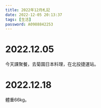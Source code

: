 ```yaml
---
title: 2022年12月札記
date: 2022-12-05 20:13:37
tags: [生活]
password: A0988842253
---
```

<link rel="stylesheet" href="https://cdn.jsdelivr.net/npm/bootstrap-icons@1.10.0/font/bootstrap-icons.css">

# <i class="bi bi-book"></i> 2022.12.05

今天課聚餐，去菊園日本料理，在北投捷運站。

# <i class="bi bi-book"></i> 2022.12.18

體重66kg。
